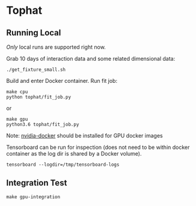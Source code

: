 # Tophat
 
## Running Local
*Only* local runs are supported right now.

Grab 10 days of interaction data and some related dimensional data:

```
./get_fixture_small.sh
```

Build and enter Docker container. Run fit job:


```
make cpu
python tophat/fit_job.py
```

or

```
make gpu
python3.6 tophat/fit_job.py
```

Note: [nvidia-docker](github.com/NVIDIA/nvidia-docker) should be installed for 
GPU docker images

Tensorboard can be run for inspection (does not need to be within
docker container as the log dir is shared by a Docker volume).

```
tensorboard --logdir=/tmp/tensorboard-logs
```


## Integration Test
```
make gpu-integration
```